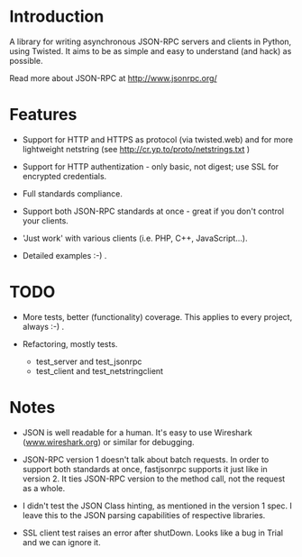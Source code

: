 Introduction
============

A library for writing asynchronous JSON-RPC servers and clients in Python,
using Twisted. It aims to be as simple and easy to understand (and hack)
as possible.

Read more about JSON-RPC at http://www.jsonrpc.org/


Features
========

* Support for HTTP and HTTPS as protocol (via twisted.web) and for more
  lightweight netstring (see http://cr.yp.to/proto/netstrings.txt )

* Support for HTTP authentization - only basic, not digest; use SSL for
  encrypted credentials.

* Full standards compliance.

* Support both JSON-RPC standards at once - great if you don't control your
  clients.

* 'Just work' with various clients (i.e. PHP, C++, JavaScript...).

* Detailed examples :-) .


TODO
====

* More tests, better (functionality) coverage. This applies to every project,
  always :-) .

* Refactoring, mostly tests.
    * test_server and test_jsonrpc
    * test_client and test_netstringclient


Notes
=====

* JSON is well readable for a human. It's easy to use Wireshark
  (www.wireshark.org) or similar for debugging.

* JSON-RPC version 1 doesn't talk about batch requests. In order to support both
  standards at once, fastjsonrpc supports it just like in version 2. It ties
  JSON-RPC version to the method call, not the request as a whole.

* I didn't test the JSON Class hinting, as mentioned in the version 1 spec. I
  leave this to the JSON parsing capabilities of respective libraries.

* SSL client test raises an error after shutDown. Looks like a bug in Trial
  and we can ignore it.
